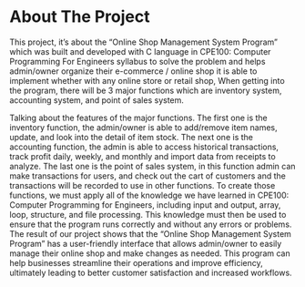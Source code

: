 # About The Project

This project, it’s about the “Online Shop Management System Program” which was built and developed with C language in CPE100: Computer Programming For Engineers syllabus to solve the problem and helps admin/owner organize their e-commerce / online shop it is able to implement whether with any online store or retail shop, When getting into the program, there will be 3 major functions which are inventory system, accounting system, and point of sales system.

Talking about the features of the major functions. The first one is the inventory function, the admin/owner is able to add/remove item names, update, and look into the detail of item stock. The next one is the accounting function, the admin is able to access historical transactions, track profit daily, weekly, and monthly and import data from receipts to analyze. The last one is the point of sales system, in this function admin can make transactions for users, and check out the cart of customers and the transactions will be recorded to use in other functions. To create those functions, we must apply all of the knowledge we have learned in CPE100: Computer Programming for Engineers, including input and output, array, loop, structure, and file processing. This knowledge must then be used to ensure that the program runs correctly and without any errors or problems. The result of our project shows that the “Online Shop Management System Program” has a user-friendly interface that allows admin/owner to easily manage their online shop and make changes as needed. This program can help businesses streamline their operations and improve efficiency, ultimately leading to better customer satisfaction and increased workflows.
